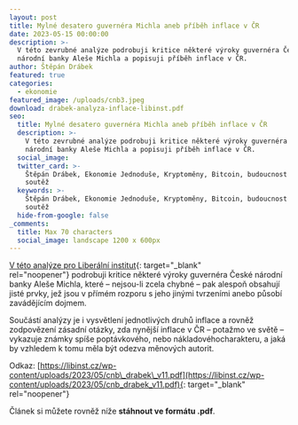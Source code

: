 ```yaml
---
layout: post
title: Mylné desatero guvernéra Michla aneb příběh inflace v ČR
date: 2023-05-15 00:00:00
description: >-
  V této zevrubné analýze podrobuji kritice některé výroky guvernéra České
  národní banky Aleše Michla a popisuji příběh inflace v ČR.
author: Štěpán Drábek
featured: true
categories:
  - ekonomie
featured_image: /uploads/cnb3.jpeg
download: drabek-analyza-inflace-libinst.pdf
seo:
  title: Mylné desatero guvernéra Michla aneb příběh inflace v ČR
  description: >-
    V této zevrubné analýze podrobuji kritice některé výroky guvernéra České
    národní banky Aleše Michla a popisuji příběh inflace v ČR.
  social_image:
  twitter_card: >-
    Štěpán Drábek, Ekonomie Jednoduše, Kryptoměny, Bitcoin, budoucnost peněz,
    soutěž
  keywords: >-
    Štěpán Drábek, Ekonomie Jednoduše, Kryptoměny, Bitcoin, budoucnost peněz,
    soutěž
  hide-from-google: false
_comments:
  title: Max 70 characters
  social_image: landscape 1200 x 600px
---
```

[V této analýze pro Liberální institut](https://libinst.cz/wp-content/uploads/2023/05/cnb_drabek_v11.pdf){: target="_blank" rel="noopener"}&nbsp;podrobuji kritice některé výroky guvernéra České národní banky Aleše Michla, které – nejsou-li zcela chybné – pak alespoň obsahují jisté prvky, jež jsou v přímém rozporu s jeho jinými tvrzeními anebo působí zavádějícím dojmem.

Součástí analýzy je i vysvětlení jednotlivých druhů inflace a rovněž zodpovězení zásadní otázky, zda nynější inflace v ČR – potažmo ve světě – vykazuje známky spíše poptávkového, nebo nákladovéhocharakteru, a jaká by vzhledem k tomu měla být odezva měnových autorit.

Odkaz:&nbsp;[https://libinst.cz/wp-content/uploads/2023/05/cnb\_drabek\_v11.pdf](https://libinst.cz/wp-content/uploads/2023/05/cnb_drabek_v11.pdf){: target="_blank" rel="noopener"}

Článek si můžete rovněž níže&nbsp;**stáhnout ve formátu .pdf**.